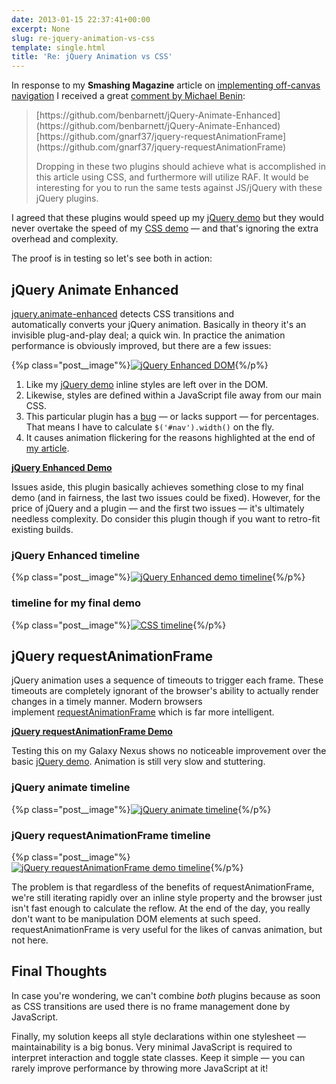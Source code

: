 ```yaml
---
date: 2013-01-15 22:37:41+00:00
excerpt: None
slug: re-jquery-animation-vs-css
template: single.html
title: 'Re: jQuery Animation vs CSS'
---
```


In response to my **Smashing Magazine** article on [implementing off-canvas navigation](http://coding.smashingmagazine.com/2013/01/15/off-canvas-navigation-for-responsive-website/) I received a great [comment by Michael Benin](http://coding.smashingmagazine.com/2013/01/15/off-canvas-navigation-for-responsive-website/#comment-628183):


<blockquote>
<p>[https://github.com/benbarnett/jQuery-Animate-Enhanced](https://github.com/benbarnett/jQuery-Animate-Enhanced)
[https://github.com/gnarf37/jquery-requestAnimationFrame](https://github.com/gnarf37/jquery-requestAnimationFrame)</p>
<p>Dropping in these two plugins should achieve what is accomplished in this article using CSS, and furthermore will utilize RAF. It would be interesting for you to run the same tests against JS/jQuery with these jQuery plugins.</p>
</blockquote>


I agreed that these plugins would speed up my [jQuery demo](http://dbushell.github.com/Responsive-Off-Canvas-Menu/step3-jquery.html) but they would never overtake the speed of my [CSS demo](http://dbushell.github.com/Responsive-Off-Canvas-Menu/step4.html) — and that's ignoring the extra overhead and complexity.

The proof is in testing so let's see both in action:


## jQuery Animate Enhanced


[jquery.animate-enhanced](https://github.com/benbarnett/jQuery-Animate-Enhanced) detects CSS transitions and automatically converts your jQuery animation. Basically in theory it's an invisible plug-and-play deal; a quick win. In practice the animation performance is obviously improved, but there are a few issues:

{%p class="post__image"%}[![jQuery Enhanced DOM](http://dbushell.com/wp-content/uploads/2013/01/jquery-enhanced-html.png)](http://dbushell.com/wp-content/uploads/2013/01/jquery-enhanced-html.png){%/p%}



1. Like my [jQuery demo](http://dbushell.github.com/Responsive-Off-Canvas-Menu/step3-jquery.html) inline styles are left over in the DOM.
2. Likewise, styles are defined within a JavaScript file away from our main CSS.
3. This particular plugin has a [bug](https://github.com/benbarnett/jQuery-Animate-Enhanced/issues/102) — or lacks support — for percentages. That means I have to calculate `$('#nav').width()` on the fly.
4. It causes animation flickering for the reasons highlighted at the end of [my article](http://coding.smashingmagazine.com/2013/01/15/off-canvas-navigation-for-responsive-website/).


**[jQuery Enhanced Demo](http://dbushell.github.com/Responsive-Off-Canvas-Menu/extras/step3-jquery-enhanced.html)**

Issues aside, this plugin basically achieves something close to my final demo (and in fairness, the last two issues could be fixed). However, for the price of jQuery and a plugin — and the first two issues — it's ultimately needless complexity. Do consider this plugin though if you want to retro-fit existing builds.


### jQuery Enhanced timeline



{%p class="post__image"%}[![jQuery Enhanced demo timeline](http://dbushell.com/wp-content/uploads/2013/01/extras-jquery-enhanced.png)](http://dbushell.com/wp-content/uploads/2013/01/extras-jquery-enhanced.png){%/p%}




### timeline for my final demo



{%p class="post__image"%}[![CSS timeline](http://dbushell.com/wp-content/uploads/2013/01/extras-css.png)](http://dbushell.com/wp-content/uploads/2013/01/extras-css.png){%/p%}




## jQuery requestAnimationFrame


jQuery animation uses a sequence of timeouts to trigger each frame. These timeouts are completely ignorant of the browser's ability to actually render changes in a timely manner. Modern browsers implement [requestAnimationFrame](https://developer.mozilla.org/en-US/docs/DOM/window.requestAnimationFrame) which is far more intelligent.

**[jQuery requestAnimationFrame Demo](http://dbushell.github.com/Responsive-Off-Canvas-Menu/extras/step3-jquery-animation-frame.html)**

Testing this on my Galaxy Nexus shows no noticeable improvement over the basic [jQuery demo](http://dbushell.github.com/Responsive-Off-Canvas-Menu/step3-jquery.html). Animation is still very slow and stuttering.


### jQuery animate timeline



{%p class="post__image"%}[![jQuery animate timeline](http://dbushell.com/wp-content/uploads/2013/01/extras-jquery.png)](http://dbushell.com/wp-content/uploads/2013/01/extras-jquery.png){%/p%}




### jQuery requestAnimationFrame timeline



{%p class="post__image"%}[![jQuery requestAnimationFrame demo timeline](http://dbushell.com/wp-content/uploads/2013/01/extras-jquery-animation-frame.png)](http://dbushell.com/wp-content/uploads/2013/01/extras-jquery-animation-frame.png){%/p%}

The problem is that regardless of the benefits of requestAnimationFrame, we're still iterating rapidly over an inline style property and the browser just isn't fast enough to calculate the reflow. At the end of the day, you really don't want to be manipulation DOM elements at such speed. requestAnimationFrame is very useful for the likes of canvas animation, but not here.


## Final Thoughts


In case you're wondering, we can't combine _both_ plugins because as soon as CSS transitions are used there is no frame management done by JavaScript.

Finally, my solution keeps all style declarations within one stylesheet — maintainability is a big bonus. Very minimal JavaScript is required to interpret interaction and toggle state classes. Keep it simple — you can rarely improve performance by throwing more JavaScript at it!
